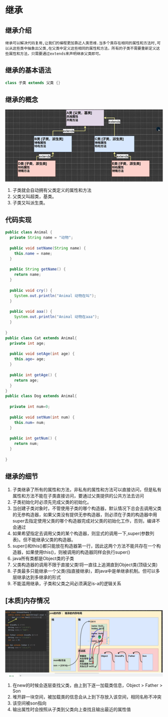 # 继承

## 继承介绍

    继承可以解决代码复用,让我们的编程更加靠近人类思维.当多个类存在相同的属性和方法时,可以从这些类中抽象出父类,在父类中定义这些相同的属性和方法，所有的子类不需要重新定义这些属性和方法，只需要通过extends来声明继承父类即可。

## 继承的基本语法

```java
class 子类 extends 父类 {}
```

## 继承的概念

![1678355251482](image/23-03-09-继承/1678355251482.png)

1. 子类就会自动拥有父类定义的属性和方法
2. 父类又叫超类，基类。
3. 子类又叫派生类。

## 代码实现

```java
public class Animal {
  private String name = "动物";

  public void setName(String name) {
    this.name = name;
  }

  public String getName() {
    return name;
  }

  public void cry() {
    System.out.println("Animal 动物在叫");
  }

  public void aaa() {
    System.out.println("Animal 动物在aaa");
  }

}
public class Cat extends Animal{
  private int age;

  public void setAge(int age) {
    this.age= age;
  }

  public int getAge() {
    return age;
  }
}
public class Dog extends Animal{

  private int num=0;

  public void setNum(int num) {
    this.num= num;
  }

  public int getNum() {
    return num;
  }

}

```

## 继承的细节

1. 子类继承了所有的属性和方法，非私有的属性和方法可以直接访问，但是私有属性和方法不能在子类直接访问，要通过父类提供的公共方法去访问
2. 子类初始化时必须先完成父类的初始化。
3. 当创建子类对象时，不管使用子类的哪个构造器，默认情况下总会去调用父类的无参构造器，如果父类没有提供无参构造器，则必须在子类的构造器中用super去指定使用父类的哪个构造器完成对父类的初始化工作，否则，编译不会通过
4. 如果希望指定去调用父类的某个构造器，则显式的调用一下,super(参数列表)。但不能继承父类的构造器。
5. super()和this()都只能放在构造器第一行，因此这两个方法不能共存在一个构造器，如果使用this()，则被调用的构造器同样会执行super()
6. java所有类都是Object类的子类
7. 父类构造器的调用不限于直接父类!将一直往上追溯直到Object类(顶级父类)
8. 子类最多只能继承一个父类(指直接继承)，即java中是单继承机制。但可以多层继承达到多继承的形式
9. 不能滥用继承，子类和父类之间必须满足is-a的逻辑关系

## [本质]内存情况

![1678355236236](image/23-03-09-继承/1678355236236.png)

1. 在new的时候会逐层查找父类，由上到下逐一加载类信息，Object > Father > Son
2. 堆开辟一块空间，被加载类的信息会从上到下存放入该空间，相同名称不冲突
3. 该空间被son指向
4. 输出属性时会按照从子类到父类向上查找且输出最近的属性值
